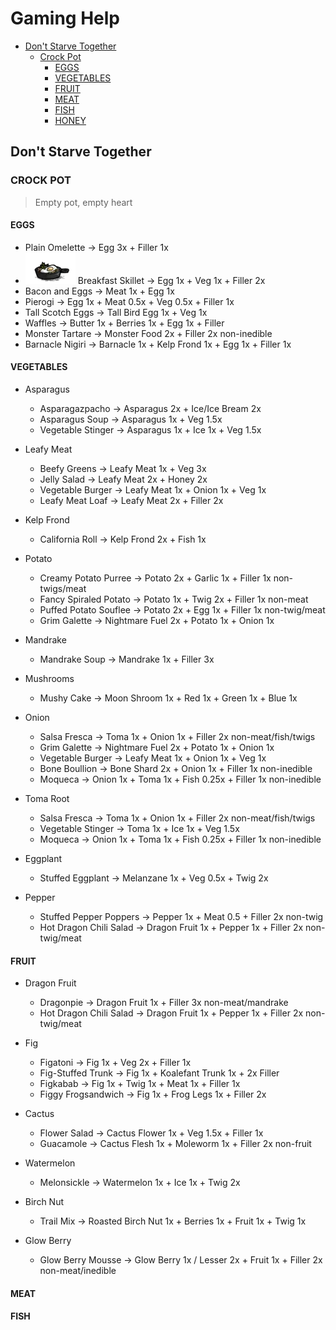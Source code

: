 # Gaming Help

+ [Don't Starve Together](#dont-starve-together)
	+ [Crock Pot](#crock-pot)
		+ [EGGS](#eggs)
		+ [VEGETABLES](#vegetables)
		+ [FRUIT](#fruit)
		+ [MEAT](#meat)
		+ [FISH](#fish)
		+ [HONEY](#honey)
	
## Don't Starve Together

### CROCK POT 

> Empty pot, empty heart

#### EGGS

- Plain Omelette -> Egg 3x + Filler 1x  
- ![](media/Breakfast_Skillet_Build.webp) Breakfast Skillet -> Egg 1x + Veg 1x + Filler 2x  
- Bacon and Eggs -> Meat 1x + Egg 1x  
- Pierogi -> Egg 1x + Meat 0.5x + Veg 0.5x + Filler 1x  
- Tall Scotch Eggs -> Tall Bird Egg 1x + Veg 1x  
- Waffles -> Butter 1x + Berries 1x + Egg 1x + Filler  
- Monster Tartare -> Monster Food 2x + Filler 2x non-inedible  
- Barnacle Nigiri -> Barnacle 1x + Kelp Frond 1x + Egg 1x + Filler 1x  

#### VEGETABLES

- Asparagus
	- Asparagazpacho -> Asparagus 2x + Ice/Ice Bream 2x  
	- Asparagus Soup -> Asparagus 1x + Veg 1.5x  
	- Vegetable Stinger -> Asparagus 1x + Ice 1x + Veg 1.5x  
	
- Leafy Meat
	- Beefy Greens -> Leafy Meat 1x + Veg 3x  
	- Jelly Salad -> Leafy Meat 2x + Honey 2x  
	- Vegetable Burger -> Leafy Meat 1x + Onion 1x + Veg 1x  
	- Leafy Meat Loaf -> Leafy Meat 2x + Filler 2x  
	
- Kelp Frond
	- California Roll -> Kelp Frond 2x + Fish 1x  
	
- Potato
	- Creamy Potato Purree -> Potato 2x + Garlic 1x + Filler 1x non-twigs/meat  
	- Fancy Spiraled Potato -> Potato 1x + Twig 2x + Filler 1x non-meat  
	- Puffed Potato Souflee -> Potato 2x + Egg 1x + Filler 1x non-twig/meat  
	- Grim Galette -> Nightmare Fuel 2x + Potato 1x + Onion 1x  
	
- Mandrake
	- Mandrake Soup -> Mandrake 1x + Filler 3x  
	
- Mushrooms
	- Mushy Cake -> Moon Shroom 1x + Red 1x + Green 1x + Blue 1x  
	
- Onion 
	- Salsa Fresca -> Toma 1x + Onion 1x + Filler 2x non-meat/fish/twigs  
	- Grim Galette -> Nightmare Fuel 2x + Potato 1x + Onion 1x  
	- Vegetable Burger -> Leafy Meat 1x + Onion 1x + Veg 1x  
	- Bone Boullion -> Bone Shard 2x + Onion 1x + Filler 1x non-inedible  
	- Moqueca -> Onion 1x + Toma 1x + Fish 0.25x + Filler 1x non-inedible  
	
- Toma Root
	- Salsa Fresca -> Toma 1x + Onion 1x + Filler 2x non-meat/fish/twigs  
	- Vegetable Stinger -> Toma 1x + Ice 1x + Veg 1.5x  
	- Moqueca -> Onion 1x + Toma 1x + Fish 0.25x + Filler 1x non-inedible  
	
- Eggplant
	- Stuffed Eggplant -> Melanzane 1x + Veg 0.5x + Twig 2x  
	
- Pepper
	- Stuffed Pepper Poppers -> Pepper 1x + Meat 0.5 + Filler 2x non-twig  
	- Hot Dragon Chili Salad -> Dragon Fruit 1x + Pepper 1x + Filler 2x non-twig/meat  

#### FRUIT

- Dragon Fruit
	- Dragonpie -> Dragon Fruit 1x + Filler 3x non-meat/mandrake  
	- Hot Dragon Chili Salad -> Dragon Fruit 1x + Pepper 1x + Filler 2x non-twig/meat  
	
- Fig
	- Figatoni -> Fig 1x + Veg 2x + Filler 1x  
	- Fig-Stuffed Trunk -> Fig 1x + Koalefant Trunk 1x + 2x Filler  
	- Figkabab -> Fig 1x + Twig 1x + Meat 1x + Filler 1x  
	- Figgy Frogsandwich -> Fig 1x + Frog Legs 1x + Filler 2x  
	
- Cactus 
	- Flower Salad -> Cactus Flower 1x + Veg 1.5x + Filler 1x  
	- Guacamole -> Cactus Flesh 1x + Moleworm 1x + Filler 2x non-fruit  
	
- Watermelon
	- Melonsickle -> Watermelon 1x + Ice 1x + Twig 2x  
	
- Birch Nut
	- Trail Mix -> Roasted Birch Nut 1x + Berries 1x + Fruit 1x + Twig 1x  
	
- Glow Berry 
	- Glow Berry Mousse -> Glow Berry 1x / Lesser 2x + Fruit 1x + Filler 2x non-meat/inedible  
	
#### MEAT

#### FISH
